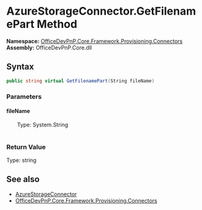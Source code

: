 # AzureStorageConnector.GetFilenamePart Method  
  

**Namespace:** [OfficeDevPnP.Core.Framework.Provisioning.Connectors](OfficeDevPnP.Core.Framework.Provisioning.Connectors.md)  
**Assembly:** OfficeDevPnP.Core.dll  
## Syntax
```C#
public string virtual GetFilenamePart(String fileName)
```
### Parameters
#### fileName  
&emsp;&emsp;Type: System.String  
&emsp;&emsp;  

  

### Return Value
Type: string  

## See also
- [AzureStorageConnector](OfficeDevPnP.Core.Framework.Provisioning.Connectors.AzureStorageConnector.md) 
- [OfficeDevPnP.Core.Framework.Provisioning.Connectors](OfficeDevPnP.Core.Framework.Provisioning.Connectors.md) 
